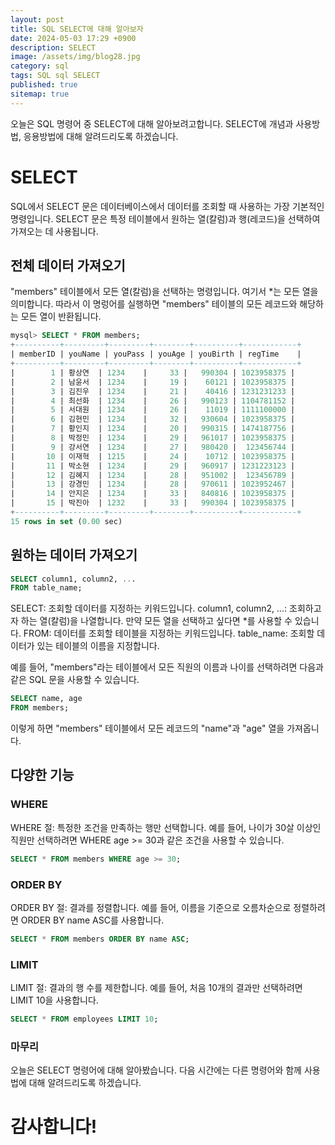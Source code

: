 ```yaml
---
layout: post
title: SQL SELECT에 대해 알아보자
date: 2024-05-03 17:29 +0900
description: SELECT
image: /assets/img/blog28.jpg
category: sql 
tags: SQL sql SELECT
published: true
sitemap: true
---
```


오늘은 SQL 명령어 중 SELECT에 대해 알아보려고합니다. SELECT에 개념과 사용방법, 응용방법에 대해 알려드리도록 하겠습니다.

# SELECT
SQL에서 SELECT 문은 데이터베이스에서 데이터를 조회할 때 사용하는 가장 기본적인 명령입니다. SELECT 문은 특정 테이블에서 원하는 열(칼럼)과 행(레코드)을 선택하여 가져오는 데 사용됩니다.

## 전체 데이터 가져오기
 "members" 테이블에서 모든 열(칼럼)을 선택하는 명령입니다. 여기서 *는 모든 열을 의미합니다. 따라서 이 명렁어를 실행하면 "members" 테이블의 모든 레코드와 해당하는 모든 열이 반환됩니다.
````sql
mysql> SELECT * FROM members;
+----------+---------+---------+--------+----------+------------+
| memberID | youName | youPass | youAge | youBirth | regTime    |
+----------+---------+---------+--------+----------+------------+
|        1 | 황상연  | 1234    |     33 |   990304 | 1023958375 |
|        2 | 남윤서  | 1234    |     19 |    60121 | 1023958375 |
|        3 | 김진우  | 1234    |     21 |    40416 | 1231231233 |
|        4 | 최선화  | 1234    |     26 |   990123 | 1104781152 |
|        5 | 서대원  | 1234    |     26 |    11019 | 1111100000 |
|        6 | 김현민  | 1234    |     32 |   930604 | 1023958375 |
|        7 | 황인지  | 1234    |     20 |   990315 | 1474187756 |
|        8 | 박정민  | 1234    |     29 |   961017 | 1023958375 |
|        9 | 강서연  | 1234    |     27 |   980420 |  123456744 |
|       10 | 이재혁  | 1215    |     24 |    10712 | 1023958375 |
|       11 | 박소현  | 1234    |     29 |   960917 | 1231223123 |
|       12 | 김혜지  | 1234    |     28 |   951002 |  123456789 |
|       13 | 강경민  | 1234    |     28 |   970611 | 1023952467 |
|       14 | 안지은  | 1234    |     33 |   840816 | 1023958375 |
|       15 | 박진아  | 1232    |     33 |   990304 | 1023958375 |
+----------+---------+---------+--------+----------+------------+
15 rows in set (0.00 sec)
````

## 원하는 데이터 가져오기
````sql
SELECT column1, column2, ...
FROM table_name;
````
SELECT: 조회할 데이터를 지정하는 키워드입니다.
column1, column2, ...: 조회하고자 하는 열(칼럼)을 나열합니다. 만약 모든 열을 선택하고 싶다면 *를 사용할 수 있습니다.
FROM: 데이터를 조회할 테이블을 지정하는 키워드입니다.
table_name: 조회할 데이터가 있는 테이블의 이름을 지정합니다.

예를 들어, "members"라는 테이블에서 모든 직원의 이름과 나이를 선택하려면 다음과 같은 SQL 문을 사용할 수 있습니다.
````sql
SELECT name, age
FROM members;
````
이렇게 하면 "members" 테이블에서 모든 레코드의 "name"과 "age" 열을 가져옵니다.

## 다양한 기능

### WHERE
WHERE 절: 특정한 조건을 만족하는 행만 선택합니다. 예를 들어, 나이가 30살 이상인 직원만 선택하려면 WHERE age >= 30과 같은 조건을 사용할 수 있습니다.
````sql
SELECT * FROM members WHERE age >= 30;
````

### ORDER BY
ORDER BY 절: 결과를 정렬합니다. 예를 들어, 이름을 기준으로 오름차순으로 정렬하려면 ORDER BY name ASC를 사용합니다.

````sql
SELECT * FROM members ORDER BY name ASC;
````

### LIMIT 
LIMIT 절: 결과의 행 수를 제한합니다. 예를 들어, 처음 10개의 결과만 선택하려면 LIMIT 10을 사용합니다.
````sql
SELECT * FROM employees LIMIT 10;
````


### 마무리
오늘은 SELECT 명령어에 대해 알아봤습니다. 다음 시간에는 다른 명령어와 함께 사용법에 대해 알려드리도록 하겠습니다.
# 감사합니다!
